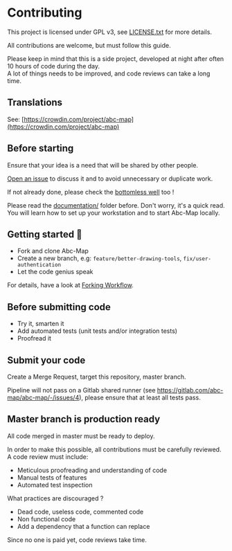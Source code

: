 # Contributing

This project is licensed under GPL v3, see [LICENSE.txt](./LICENSE.txt) for more details.

All contributions are welcome, but must follow this guide.

Please keep in mind that this is a side project, developed at night after often 10 hours of code during the day.  
A lot of things needs to be improved, and code reviews can take a long time.

## Translations

See: [https://crowdin.com/project/abc-map](https://crowdin.com/project/abc-map)

## Before starting

Ensure that your idea is a need that will be shared by other people.

[Open an issue](https://gitlab.com/abc-map/abc-map/-/issues/new) to discuss it and to avoid unnecessary or duplicate work.

If not already done, please check the [bottomless well](documentation/5_backlog.md) too !

Please read the [documentation/](documentation) folder before. Don't worry, it's a quick read. You will
learn how to set up your workstation and to start Abc-Map locally.

## Getting started 🏁

- Fork and clone Abc-Map
- Create a new branch, e.g: `feature/better-drawing-tools`, `fix/user-authentication`
- Let the code genius speak

For details, have a look at [Forking Workflow](https://docs.gitlab.com/ee/user/project/repository/forking_workflow.html).

## Before submitting code

- Try it, smarten it
- Add automated tests (unit tests and/or integration tests)
- Proofread it

## Submit your code

Create a Merge Request, target this repository, master branch.

Pipeline will not pass on a Gitlab shared runner (see https://gitlab.com/abc-map/abc-map/-/issues/4), please ensure
that at least all tests pass.

## Master branch is production ready

All code merged in master must be ready to deploy.

In order to make this possible, all contributions must be carefully reviewed. A code review must include:

- Meticulous proofreading and understanding of code
- Manual tests of features
- Automated test inspection

What practices are discouraged ?

- Dead code, useless code, commented code
- Non functional code
- Add a dependency that a function can replace

Since no one is paid yet, code reviews take time.
